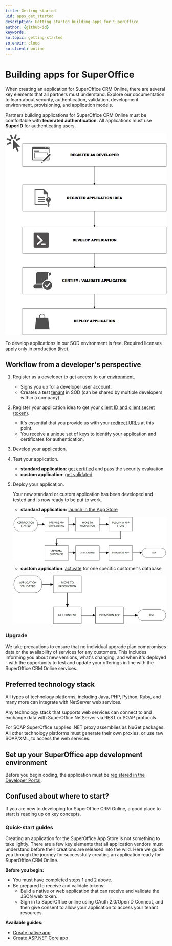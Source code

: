 ```yaml
---
title: Getting started
uid: apps_get_started
description: Getting started building apps for SuperOffice
author: {github-id}
keywords:
so.topic: getting-started
so.envir: cloud
so.client: online
--- 
```


# Building apps for SuperOffice

When creating an application for SuperOffice CRM Online, there are several key elements that all partners must understand. Explore our documentation to learn about security, authentication, validation, development environment, provisioning, and application models.

Partners building applications for SuperOffice CRM Online must be comfortable with **federated authentication**. All applications must use **SuperID** for authenticating users.

![soap-onboarding.jpg -screenshot][img1]

To develop applications in our SOD environment is free. Required licenses apply only in production (live).

## Workflow from a developer's perspective

1. Register as a developer to get access to our [environment][1].

    * Signs you up for a developer user account.
    * Creates a test [tenant][3] in SOD (can be shared by multiple developers within a company).

2. Register your application idea to get your [client ID and client secret (token)][3].

    * It's essential that you provide us with your [redirect URLs][4] at this point.
    * You receive a unique set of keys to identify your application and certificates for authentication.

3. Develop your application.

4. Test your application.

    * **standard application**: [get certified][6] and pass the security evaluation
    * **custom application**: [get validated][7]

5. Deploy your application.

    Your new standard or custom application has been developed and tested and is now ready to be put to work.

    * **standard application:** [launch in the App Store][8]

    ![stdapp-publishing.jpg -screenshot][img2]

    * **custom application**: [activate][9] for one specific customer's database

    ![custapp-publishing.jpg -screenshot][img3]

### Upgrade

We take precautions to ensure that no individual upgrade plan compromises data or the availability of services for any customers. This includes informing you about new versions, what's changing, and when it's deployed - with the opportunity to test and update your offerings in line with the SuperOffice CRM Online services.

## Preferred technology stack

All types of technology platforms, including Java, PHP, Python, Ruby, and many more can integrate with NetServer web services.

Any technology stack that supports web services can connect to and exchange data with SuperOffice NetServer via REST or SOAP protocols.

For SOAP SuperOffice supplies .NET proxy assemblies as NuGet packages. All other technology platforms must generate their own proxies, or use raw SOAP/XML, to access the web services.

## Set up your SuperOffice app development environment

Before you begin coding, the application must be [registered in the Developer Portal][2].

## Confused about where to start?

If you are new to developing for SuperOffice CRM Online, a good place to start is reading up on key concepts.

### Quick-start guides

Creating an application for the SuperOffice App Store is not something to take lightly. There are a few key elements that all application vendors must understand before their creations are released into the wild. Here we guide you through the journey for successfully creating an application ready for SuperOffice CRM Online.

**Before you begin:**

* You must have completed steps 1 and 2 above.
* Be prepared to receive and validate tokens:
  * Build a native or web application that can receive and validate the JSON web token.
  * Sign in to SuperOffice online using OAuth 2.0/OpenID Connect, and then give consent to allow your application to access your tenant resources.

**Available guides:**

* [Create native app][10]
* [Create ASP.NET Core app][11]

<!-- Referenced links -->
[1]: app-envir.md
[2]: ../../developer-portal/create-app/index.md
[3]: ../terminology.md
[4]: ../redirects/index.md
[6]: ../certification/certify-app.md
[7]: ../activate/validate-app.md
[8]: ../publish/index.md
[9]: ../activate/activate-custom-app.md
[10]: ../../api/tutorials/native-app-quickstart.md
[11]: ../../api/tutorials/auth-code-flow-quickstart.md

<!-- Referenced images -->
[img1]: media/soap-onboarding.jpg
[img2]: media/stdapp-publishing.jpg
[img3]: media/custapp-publishing.jpg
